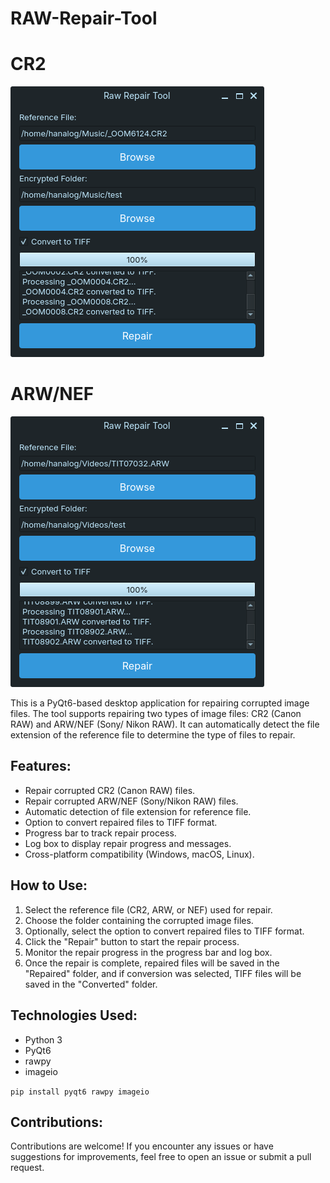 # RAW-Repair-Tool

# CR2
![CR2](https://github.com/DRCRecoveryData/RAW-Repair-Tool/blob/main/Images/Screenshot%20from%202024-04-30%2008-02-39.png)

# ARW/NEF
![ARW/NEF](https://github.com/DRCRecoveryData/RAW-Repair-Tool/blob/main/Images/Screenshot%20from%202024-04-30%2008-03-16.png)

This is a PyQt6-based desktop application for repairing corrupted image files. The tool supports repairing two types of image files: CR2 (Canon RAW) and ARW/NEF (Sony/ Nikon RAW). It can automatically detect the file extension of the reference file to determine the type of files to repair.

## Features:
- Repair corrupted CR2 (Canon RAW) files.
- Repair corrupted ARW/NEF (Sony/Nikon RAW) files.
- Automatic detection of file extension for reference file.
- Option to convert repaired files to TIFF format.
- Progress bar to track repair process.
- Log box to display repair progress and messages.
- Cross-platform compatibility (Windows, macOS, Linux).

## How to Use:
1. Select the reference file (CR2, ARW, or NEF) used for repair.
2. Choose the folder containing the corrupted image files.
3. Optionally, select the option to convert repaired files to TIFF format.
4. Click the "Repair" button to start the repair process.
5. Monitor the repair progress in the progress bar and log box.
6. Once the repair is complete, repaired files will be saved in the "Repaired" folder, and if conversion was selected, TIFF files will be saved in the "Converted" folder.

## Technologies Used:
- Python 3
- PyQt6
- rawpy
- imageio

```pip install pyqt6 rawpy imageio```

## Contributions:
Contributions are welcome! If you encounter any issues or have suggestions for improvements, feel free to open an issue or submit a pull request.
